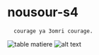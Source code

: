 # nousour-s4
      courage ya 3omri courage.

 
![table matiere](https://github.com/mimobn/nousour-s4/blob/main/Tabledesmatieres.GIF) 
![alt text](https://github.com/mimobn/nousour-s4/blob/main/aigles.jpg)
